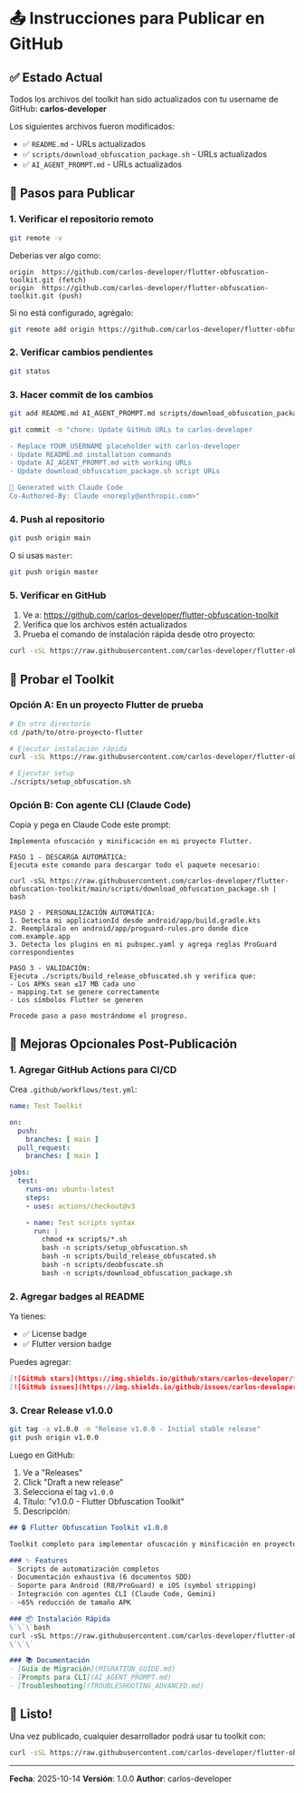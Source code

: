# 📤 Instrucciones para Publicar en GitHub

## ✅ Estado Actual

Todos los archivos del toolkit han sido actualizados con tu username de GitHub: **carlos-developer**

Los siguientes archivos fueron modificados:
- ✅ `README.md` - URLs actualizados
- ✅ `scripts/download_obfuscation_package.sh` - URLs actualizados
- ✅ `AI_AGENT_PROMPT.md` - URLs actualizados

## 🚀 Pasos para Publicar

### 1. Verificar el repositorio remoto

```bash
git remote -v
```

Deberías ver algo como:
```
origin  https://github.com/carlos-developer/flutter-obfuscation-toolkit.git (fetch)
origin  https://github.com/carlos-developer/flutter-obfuscation-toolkit.git (push)
```

Si no está configurado, agrégalo:
```bash
git remote add origin https://github.com/carlos-developer/flutter-obfuscation-toolkit.git
```

### 2. Verificar cambios pendientes

```bash
git status
```

### 3. Hacer commit de los cambios

```bash
git add README.md AI_AGENT_PROMPT.md scripts/download_obfuscation_package.sh

git commit -m "chore: Update GitHub URLs to carlos-developer

- Replace YOUR_USERNAME placeholder with carlos-developer
- Update README.md installation commands
- Update AI_AGENT_PROMPT.md with working URLs
- Update download_obfuscation_package.sh script URLs

🤖 Generated with Claude Code
Co-Authored-By: Claude <noreply@anthropic.com>"
```

### 4. Push al repositorio

```bash
git push origin main
```

O si usas `master`:
```bash
git push origin master
```

### 5. Verificar en GitHub

1. Ve a: https://github.com/carlos-developer/flutter-obfuscation-toolkit
2. Verifica que los archivos estén actualizados
3. Prueba el comando de instalación rápida desde otro proyecto:

```bash
curl -sSL https://raw.githubusercontent.com/carlos-developer/flutter-obfuscation-toolkit/main/scripts/download_obfuscation_package.sh | bash
```

## 🧪 Probar el Toolkit

### Opción A: En un proyecto Flutter de prueba

```bash
# En otro directorio
cd /path/to/otro-proyecto-flutter

# Ejecutar instalación rápida
curl -sSL https://raw.githubusercontent.com/carlos-developer/flutter-obfuscation-toolkit/main/scripts/download_obfuscation_package.sh | bash

# Ejecutar setup
./scripts/setup_obfuscation.sh
```

### Opción B: Con agente CLI (Claude Code)

Copia y pega en Claude Code este prompt:

```
Implementa ofuscación y minificación en mi proyecto Flutter.

PASO 1 - DESCARGA AUTOMÁTICA:
Ejecuta este comando para descargar todo el paquete necesario:

curl -sSL https://raw.githubusercontent.com/carlos-developer/flutter-obfuscation-toolkit/main/scripts/download_obfuscation_package.sh | bash

PASO 2 - PERSONALIZACIÓN AUTOMÁTICA:
1. Detecta mi applicationId desde android/app/build.gradle.kts
2. Reemplázalo en android/app/proguard-rules.pro donde dice com.example.app
3. Detecta los plugins en mi pubspec.yaml y agrega reglas ProGuard correspondientes

PASO 3 - VALIDACIÓN:
Ejecuta ./scripts/build_release_obfuscated.sh y verifica que:
- Los APKs sean ≤17 MB cada uno
- mapping.txt se genere correctamente
- Los símbolos Flutter se generen

Procede paso a paso mostrándome el progreso.
```

## 📝 Mejoras Opcionales Post-Publicación

### 1. Agregar GitHub Actions para CI/CD

Crea `.github/workflows/test.yml`:

```yaml
name: Test Toolkit

on:
  push:
    branches: [ main ]
  pull_request:
    branches: [ main ]

jobs:
  test:
    runs-on: ubuntu-latest
    steps:
    - uses: actions/checkout@v3

    - name: Test scripts syntax
      run: |
        chmod +x scripts/*.sh
        bash -n scripts/setup_obfuscation.sh
        bash -n scripts/build_release_obfuscated.sh
        bash -n scripts/deobfuscate.sh
        bash -n scripts/download_obfuscation_package.sh
```

### 2. Agregar badges al README

Ya tienes:
- ✅ License badge
- ✅ Flutter version badge

Puedes agregar:
```markdown
[![GitHub stars](https://img.shields.io/github/stars/carlos-developer/flutter-obfuscation-toolkit?style=social)](https://github.com/carlos-developer/flutter-obfuscation-toolkit/stargazers)
[![GitHub issues](https://img.shields.io/github/issues/carlos-developer/flutter-obfuscation-toolkit)](https://github.com/carlos-developer/flutter-obfuscation-toolkit/issues)
```

### 3. Crear Release v1.0.0

```bash
git tag -a v1.0.0 -m "Release v1.0.0 - Initial stable release"
git push origin v1.0.0
```

Luego en GitHub:
1. Ve a "Releases"
2. Click "Draft a new release"
3. Selecciona el tag `v1.0.0`
4. Título: "v1.0.0 - Flutter Obfuscation Toolkit"
5. Descripción:
```markdown
## 🔒 Flutter Obfuscation Toolkit v1.0.0

Toolkit completo para implementar ofuscación y minificación en proyectos Flutter.

### ✨ Features
- Scripts de automatización completos
- Documentación exhaustiva (6 documentos SDD)
- Soporte para Android (R8/ProGuard) e iOS (symbol stripping)
- Integración con agentes CLI (Claude Code, Gemini)
- ~65% reducción de tamaño APK

### 📦 Instalación Rápida
\`\`\`bash
curl -sSL https://raw.githubusercontent.com/carlos-developer/flutter-obfuscation-toolkit/main/scripts/download_obfuscation_package.sh | bash
\`\`\`

### 📚 Documentación
- [Guía de Migración](MIGRATION_GUIDE.md)
- [Prompts para CLI](AI_AGENT_PROMPT.md)
- [Troubleshooting](TROUBLESHOOTING_ADVANCED.md)
```

## 🎉 Listo!

Una vez publicado, cualquier desarrollador podrá usar tu toolkit con:

```bash
curl -sSL https://raw.githubusercontent.com/carlos-developer/flutter-obfuscation-toolkit/main/scripts/download_obfuscation_package.sh | bash
```

---

**Fecha**: 2025-10-14
**Versión**: 1.0.0
**Author**: carlos-developer
